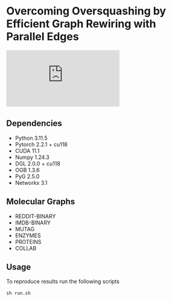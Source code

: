 # Overcoming Oversquashing by Efficient Graph Rewiring with Parallel Edges
![PEGR_model](https://github.com/kushalbose92/PEGR/blob/main/pegr_model.pdf)

## Dependencies

* Python 3.11.5
* Pytorch 2.2.1 + cu118
* CUDA 11.1
* Numpy 1.24.3
* DGL 2.0.0 + cu118
* OGB 1.3.6
* PyG 2.5.0
* Networkx 3.1

## Molecular Graphs

* REDDIT-BINARY
* IMDB-BINARY
* MUTAG
* ENZYMES
* PROTEINS
* COLLAB
  
## Usage

To reproduce results run the following scripts
```
sh run.sh
